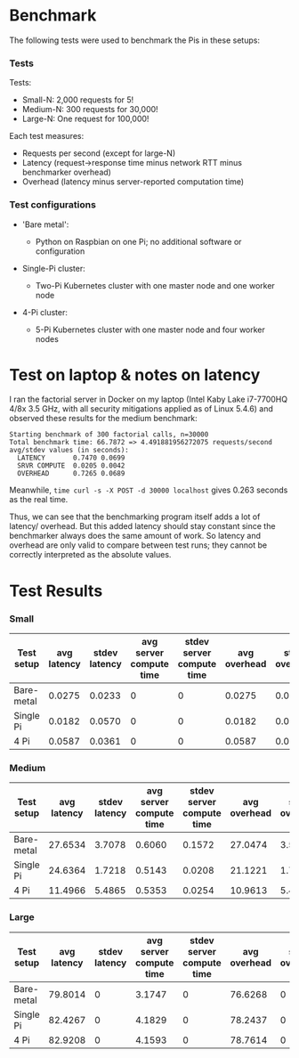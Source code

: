 # Benchmark

The following tests were used to benchmark the Pis in these setups:

### Tests

Tests:

* Small-N: 2,000 requests for 5!
* Medium-N: 300 requests for 30,000!
* Large-N: One request for 100,000!

Each test measures:

* Requests per second (except for large-N)
* Latency (request->response time minus network RTT minus benchmarker overhead)
* Overhead (latency minus server-reported computation time)

### Test configurations

* 'Bare metal':
    * Python on Raspbian on one Pi; no additional software or configuration

* Single-Pi cluster:
    * Two-Pi Kubernetes cluster with one master node and one worker node

* 4-Pi cluster:
    * 5-Pi Kubernetes cluster with one master node and four worker nodes

# Test on laptop & notes on latency

I ran the factorial server in Docker on my laptop (Intel Kaby Lake i7-7700HQ
4/8x 3.5 GHz, with all security mitigations applied as of Linux 5.4.6) and
observed these results for the medium benchmark:

```
Starting benchmark of 300 factorial calls, n=30000
Total benchmark time: 66.7872 => 4.491881956272075 requests/second
avg/stdev values (in seconds):
  LATENCY       0.7470 0.0699
  SRVR COMPUTE  0.0205 0.0042
  OVERHEAD      0.7265 0.0689
```

Meanwhile, `time curl -s -X POST -d 30000 localhost` gives 0.263 seconds as the
real time.

Thus, we can see that the benchmarking program itself adds a lot of latency/
overhead. But this added latency should stay constant since the benchmarker
always does the same amount of work. So latency and overhead are only valid
to compare between test runs; they cannot be correctly interpreted as the
absolute values.

# Test Results

### Small

| Test setup | avg latency | stdev latency | avg server compute time | stdev server compute time | avg overhead | stdev overhead |
|------------|-------------|---------------|-------------------------|---------------------------|--------------|----------------|
| Bare-metal | 0.0275      | 0.0233        | 0                       | 0                         | 0.0275       | 0.0233         |
| Single Pi  | 0.0182      | 0.0570        | 0                       | 0                         | 0.0182       | 0.0570         |
| 4 Pi       | 0.0587      | 0.0361        | 0                       | 0                         | 0.0587       | 0.0361         |


### Medium

| Test setup | avg latency | stdev latency | avg server compute time | stdev server compute time | avg overhead | stdev overhead |
|------------|-------------|---------------|-------------------------|---------------------------|--------------|----------------|
| Bare-metal | 27.6534     | 3.7078        | 0.6060                  | 0.1572                    | 27.0474      | 3.5781         |
| Single Pi  | 24.6364     | 1.7218        | 0.5143                  | 0.0208                    | 21.1221      | 1.7246         |
| 4 Pi       | 11.4966     | 5.4865        | 0.5353                  | 0.0254                    | 10.9613      | 5.4930         |


### Large

| Test setup | avg latency | stdev latency | avg server compute time | stdev server compute time | avg overhead | stdev overhead |
|------------|-------------|---------------|-------------------------|---------------------------|--------------|----------------|
| Bare-metal | 79.8014     | 0             | 3.1747                  | 0                         | 76.6268      | 0              |
| Single Pi  | 82.4267     | 0             | 4.1829                  | 0                         | 78.2437      | 0              |
| 4 Pi       | 82.9208     | 0             | 4.1593                  | 0                         | 78.7614      | 0              |
